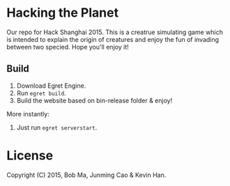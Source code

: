 # Hacking the Planet

Our repo for Hack Shanghai 2015. This is a creatrue simulating game which is intended to explain the origin of creatures and enjoy the fun of invading between two specied. Hope you'll enjoy it!

## Build

1. Download Egret Engine.
2. Run ``egret build``.
3. Build the website based on bin-release folder & enjoy!

More instantly:

1. Just run ``egret serverstart``.

# License

Copyright (C) 2015, Bob Ma, Junming Cao & Kevin Han.